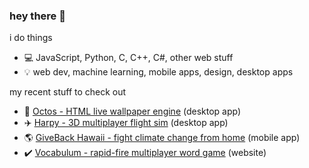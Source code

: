 ### hey there :wave:

i do things

- :computer: JavaScript, Python, C, C++, C#, other web stuff
- :bulb: web dev, machine learning, mobile apps, design, desktop apps

my recent stuff to check out
- :rocket: [Octos - HTML live wallpaper engine](https://github.com/underpig1/octos) (desktop app)
- :airplane: [Harpy - 3D multiplayer flight sim](https://github.com/underpig1/harpy) (desktop app)
- :earth_americas: [GiveBack Hawaii - fight climate change from home](https://github.com/underpig1/gbhi) (mobile app)
- :heavy_check_mark: [Vocabulum - rapid-fire multiplayer word game](https://underpig1.github.com/vocabulum) (website)
